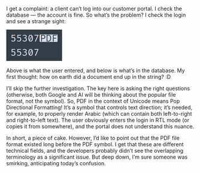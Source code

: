 ﻿I get a complaint: a client can’t log into our customer portal. I check the database — the account is fine. So what’s the problem? I check the login and see a strange sight:

![PDF](pdf.png)

Above is what the user entered, and below is what’s in the database. My first thought: how on earth did a document end up in the string? :D

I’ll skip the further investigation. The key here is asking the right questions (otherwise, both Google and AI will be thinking about the popular file format, not the symbol). So, PDF in the context of Unicode means Pop Directional Formatting! It’s a symbol that controls text direction; it’s needed, for example, to properly render Arabic (which can contain both left-to-right and right-to-left text). The user obviously enters the login in RTL mode (or copies it from somewhere), and the portal does not understand this nuance.

In short, a piece of cake. However, I’d like to point out that the PDF file format existed long before the PDF symbol. I get that these are different technical fields, and the developers probably didn’t see the overlapping terminology as a significant issue. But deep down, I’m sure someone was smirking, anticipating today’s confusion.
